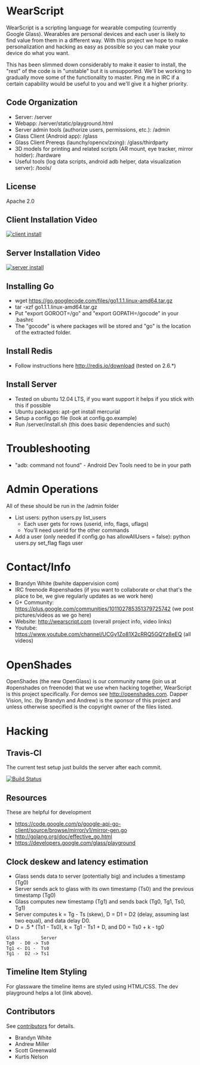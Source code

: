 WearScript
===========

WearScript is a scripting language for wearable computing (currently Google Glass).  Wearables are personal devices and each user is likely to find value from them in a different way.  With this project we hope to make personalization and hacking as easy as possible so you can make your device do what you want.

This has been slimmed down considerably to make it easier to install, the "rest" of the code is in "unstable" but it is unsupported.  We'll be working to gradually move some of the functionality to master.  Ping me in IRC if a certain capability would be useful to you and we'll give it a higher priority.  


Code Organization
-----------------

* Server: /server
* Webapp: /server/static/playground.html
* Server admin tools (authorize users, permissions, etc.): /admin
* Glass Client (Android app): /glass
* Glass Client Prereqs (launchy/opencv/zxing): /glass/thirdparty
* 3D models for printing and related scripts (AR mount, eye tracker, mirror holder): /hardware
* Useful tools (log data scripts, android adb helper, data visualization server): /tools/

License
-------
Apache 2.0

Client Installation Video
-------------------------
[![client install](http://img.youtube.com/vi/WIl90-86HRk/0.jpg)](http://www.youtube.com/watch?v=WIl90-86HRk)

Server Installation Video
-------------------------
[![server install](http://img.youtube.com/vi/vdbE87oJja4/0.jpg)](http://www.youtube.com/watch?v=vdbE87oJja4)


Installing Go
-----------------------------
* wget https://go.googlecode.com/files/go1.1.1.linux-amd64.tar.gz
* tar -xzf go1.1.1.linux-amd64.tar.gz
* Put "export GOROOT=<yourpath>/go" and "export GOPATH=<yourpath>/gocode" in your .bashrc
* The "gocode" is where packages will be stored and "go" is the location of the extracted folder.

Install Redis
------------------
* Follow instructions here http://redis.io/download (tested on 2.6.*)

Install Server
--------------

* Tested on ubuntu 12.04 LTS, if you want support it helps if you stick with this if possible
* Ubuntu packages: apt-get install mercurial
* Setup a config.go file (look at config.go.example)
* Run /server/install.sh (this does basic dependencies and such)


Troubleshooting
===============
* "adb: command not found" - Android Dev Tools need to be in your path

Admin Operations
=================
All of these should be run in the /admin folder

* List users:  python users.py list_users
  *  Each user gets for rows (userid, info, flags, uflags)
  *  You'll need userid for the other commands
* Add a user (only needed if config.go has allowAllUsers = false): python users.py <userid> set_flag flags user

Contact/Info
============

* Brandyn White (bwhite dappervision com)
* IRC freenode #openshades (if you want to collaborate or chat that's the place to be, we give regularly updates as we work here)
* G+ Community: https://plus.google.com/communities/101102785351379725742 (we post pictures/videos as we go here)
* Website: http://wearscript.com (overall project info, video links)
* Youtube: https://www.youtube.com/channel/UCGy1Zo81X2cRRQ5GQYz8eEQ (all videos)


OpenShades
==========
OpenShades (the new OpenGlass) is our community name (join us at #openshades on freenode) that we use when hacking together, WearScript is this project specifically.  For demos see http://openshades.com.  Dapper Vision, Inc. (by Brandyn and Andrew) is the sponsor of this project and unless otherwise specified is the copyright owner of the files listed.

Hacking
=======

Travis-CI
---------
The current test setup just builds the server after each commit.

[![Build Status](https://travis-ci.org/bwhite/wearscript.png?branch=master)](https://travis-ci.org/bwhite/wearscript)

Resources
---------
These are helpful for development

* https://code.google.com/p/google-api-go-client/source/browse/mirror/v1/mirror-gen.go
* http://golang.org/doc/effective_go.html
* https://developers.google.com/glass/playground


Clock deskew and latency estimation
-----------------------------------
* Glass sends data to server (potentially big) and includes a timestamp (Tg0)
* Server sends ack to glass with its own timestamp (Ts0) and the previous timestamp (Tg0)
* Glass computes new timestamp (Tg1) and sends back (Tg0, Tg1, Ts0, Tg1)
* Server computes k = Tg - Ts (skew), D = D1 = D2  (delay, assuming last two equal), and data delay D0.
* D = .5 * (Ts1 - Ts0), k = Tg1 - Ts1 + D, and D0 = Ts0 + k - tg0

```
Glass        Server
Tg0  - D0 -> Ts0
Tg1 <- D1 -  Ts0
Tg1 -  D2 -> Ts1
```

Timeline Item Styling
---------------------

For glassware the timeline items are styled using HTML/CSS.  The dev playground helps a lot (link above).


Contributors
------------
See [contributors](https://github.com/bwhite/wearscript/graphs/contributors) for details.

* Brandyn White
* Andrew Miller
* Scott Greenwald
* Kurtis Nelson
